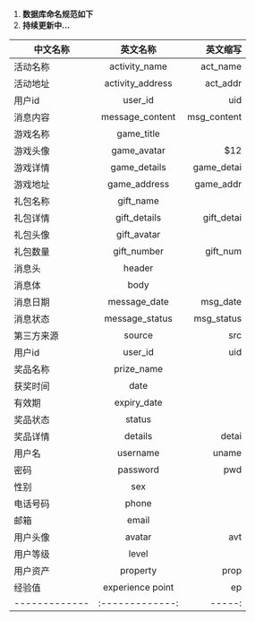 1. **数据库命名规范如下**
2. **持续更新中...**

 


| 中文名称        | 英文名称           | 英文缩写  |
| ------------- |:-------------:| -----:|
| 活动名称      | activity_name | act_name |
| 活动地址 | activity_address      |   act_addr|
| 用户id       | user_id           |    uid |
| 消息内容 |message_content| msg_content|
| 游戏名称     | game_title |  |
| 游戏头像     | game_avatar     |   $12 |
| 游戏详情 | game_details     |   game_detai |
| 游戏地址        | game_address           | game_addr  |
| 礼包名称|gift_name||
| 礼包详情     | gift_details | gift_detai |
| 礼包头像      | gift_avatar      |    |
| 礼包数量 | gift_number      |    gift_num |
| 消息头        | header           |   |
| 消息体 |body| |
| 消息日期     | message_date | msg_date |
| 消息状态     | message_status      |   msg_status |
| 第三方来源 | source     |  src   |
| 用户id        | user_id          | uid  |
| 奖品名称 |prize_name| |
| 获奖时间      | date      |    |
| 有效期 | expiry_date   |     |
| 奖品状态       | status           |   |
| 奖品详情 |details| detai|
| 用户名     | username | uname |
| 密码     | password      |   pwd |
|性别 | sex     |     |
| 电话号码        | phone           |   |
| 邮箱 |email| |
| 用户头像     |avatar | avt |
| 用户等级     | level      |    |
| 用户资产 | property     | prop   |
| 经验值        |experience point           | ep  |
| ------------- |:-------------:| -----:|
